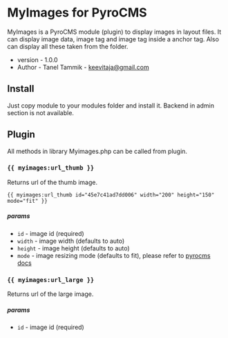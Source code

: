# MyImages for PyroCMS

MyImages is a PyroCMS module (plugin) to display images in layout files. It can display image data, image tag and image tag inside a anchor tag. Also can display all these taken from the folder.

- version - 1.0.0
- Author  - Tanel Tammik - keevitaja@gmail.com

## Install

Just copy module to your modules folder and install it. Backend in admin section is not available.

## Plugin

All methods in library Myimages.php can be called from plugin.

### `{{ myimages:url_thumb }}`

Returns url of the thumb image.

	{{ myimages:url_thumb id="45e7c41ad7dd006" width="200" height="150" mode="fit" }}

##### params

- `id` - image id (required)
- `width` - image width (defaults to auto)
- `height` - image height (defaults to auto)
- `mode` - image resizing mode (defaults to fit), please refer to [pyrocms docs](http://docs.pyrocms.com/2.2/manual/plugins/files)

### `{{ myimages:url_large }}`

Returns url of the large image.

##### params

- `id` - image id (required)
